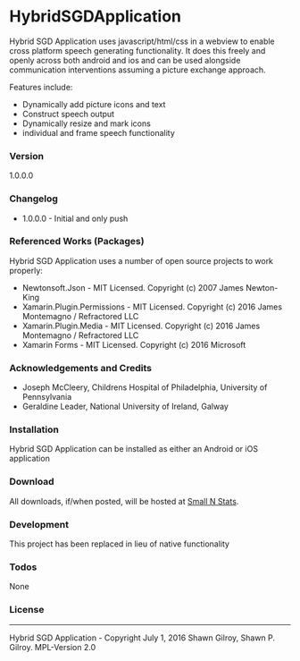 # HybridSGDApplication
Hybrid SGD Application uses javascript/html/css in a webview to enable cross platform speech generating functionality.  It does this freely and openly across both android and ios and can be used alongside communication interventions assuming a picture exchange approach. 

Features include:
  - Dynamically add picture icons and text
  - Construct speech output
  - Dynamically resize and mark icons
  - individual and frame speech functionality

### Version
1.0.0.0

### Changelog
 * 1.0.0.0 - Initial and only push

### Referenced Works (Packages)
Hybrid SGD Application uses a number of open source projects to work properly:
* Newtonsoft.Json - MIT Licensed. Copyright (c) 2007 James Newton-King 
* Xamarin.Plugin.Permissions - MIT Licensed. Copyright (c) 2016 James Montemagno / Refractored LLC
* Xamarin.Plugin.Media - MIT Licensed. Copyright (c) 2016 James Montemagno / Refractored LLC
* Xamarin Forms - MIT Licensed. Copyright (c) 2016 Microsoft

### Acknowledgements and Credits
* Joseph McCleery, Childrens Hospital of Philadelphia, University of Pennsylvania
* Geraldine Leader, National University of Ireland, Galway

### Installation
Hybrid SGD Application can be installed as either an Android or iOS application

### Download
All downloads, if/when posted, will be hosted at [Small N Stats](http://www.smallnstats.com). 

### Development
This project has been replaced in lieu of native functionality

### Todos
None

### License
----
Hybrid SGD Application - Copyright July 1, 2016 Shawn Gilroy, Shawn P. Gilroy. MPL-Version 2.0